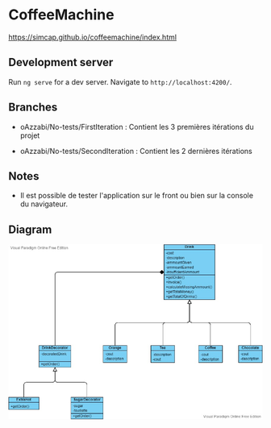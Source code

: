 # CoffeeMachine

https://simcap.github.io/coffeemachine/index.html

## Development server

Run `ng serve` for a dev server. Navigate to `http://localhost:4200/`. 

## Branches

* oAzzabi/No-tests/FirstIteration :
    Contient les 3 premières itérations du projet 

* oAzzabi/No-tests/SecondIteration : 
    Contient les 2 dernières itérations

## Notes

* Il est possible de tester l'application sur le front ou bien sur la console du navigateur.

## Diagram

![Alt text](CoffeeMachineDiagram.jpg?raw=true "Class diagram")
